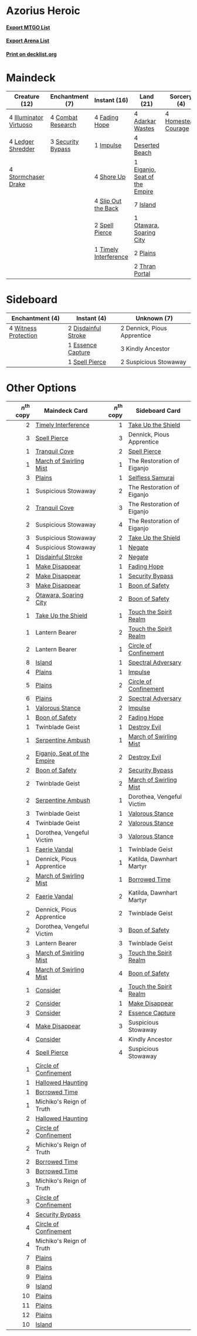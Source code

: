 # Azorius Heroic

#### [Export MTGO List](../collection/Azorius%20Heroic/Azorius%20Heroic.txt)
#### [Export Arena List](../collection/Azorius%20Heroic/Azorius%20Heroic_arena.txt)
#### [Print on decklist.org](http://decklist.org/?deckmain=4%09Adarkar%20Wastes%0A4%09Combat%20Research%0A4%09Deserted%20Beach%0A1%09Eiganjo,%20Seat%20of%20the%20Empire%0A4%09Fading%20Hope%0A4%09Homestead%20Courage%0A4%09Illuminator%20Virtuoso%0A1%09Impulse%0A7%09Island%0A4%09Ledger%20Shredder%0A1%09Otawara,%20Soaring%20City%0A2%09Plains%0A3%09Security%20Bypass%0A4%09Shore%20Up%0A4%09Slip%20Out%20the%20Back%0A2%09Spell%20Pierce%0A4%09Stormchaser%20Drake%0A2%09Thran%20Portal%0A1%09Timely%20Interference&deckside=2%09Dennick,%20Pious%20Apprentice%0A2%09Disdainful%20Stroke%0A1%09Essence%20Capture%0A3%09Kindly%20Ancestor%0A1%09Spell%20Pierce%0A2%09Suspicious%20Stowaway%0A4%09Witness%20Protection)
# Maindeck

|                                          Creature (12)                                          |                                      Enchantment (7)                                       |                                          Instant (16)                                          |                                               Land (21)                                                |                                         Sorcery (4)                                          |
|-------------------------------------------------------------------------------------------------|--------------------------------------------------------------------------------------------|------------------------------------------------------------------------------------------------|--------------------------------------------------------------------------------------------------------|----------------------------------------------------------------------------------------------|
|4 [Illuminator Virtuoso](http://gatherer.wizards.com/Pages/Card/Details.aspx?multiverseid=555218)|4 [Combat Research](http://gatherer.wizards.com/Pages/Card/Details.aspx?multiverseid=574524)|4 [Fading Hope](http://gatherer.wizards.com/Pages/Card/Details.aspx?multiverseid=534812)        |4 [Adarkar Wastes](http://gatherer.wizards.com/Pages/Card/Details.aspx?multiverseid=129458)             |4 [Homestead Courage](http://gatherer.wizards.com/Pages/Card/Details.aspx?multiverseid=534780)|
|4 [Ledger Shredder](http://gatherer.wizards.com/Pages/Card/Details.aspx?multiverseid=555247)     |3 [Security Bypass](http://gatherer.wizards.com/Pages/Card/Details.aspx?multiverseid=555260)|1 [Impulse](http://gatherer.wizards.com/Pages/Card/Details.aspx?multiverseid=446087)            |4 [Deserted Beach](http://gatherer.wizards.com/Pages/Card/Details.aspx?multiverseid=535058)             |                                                                                              |
|4 [Stormchaser Drake](http://gatherer.wizards.com/Pages/Card/Details.aspx?multiverseid=540926)   |                                                                                            |4 [Shore Up](http://gatherer.wizards.com/Pages/Card/Details.aspx?multiverseid=574544)           |1 [Eiganjo, Seat of the Empire](http://gatherer.wizards.com/Pages/Card/Details.aspx?multiverseid=548581)|                                                                                              |
|                                                                                                 |                                                                                            |4 [Slip Out the Back](http://gatherer.wizards.com/Pages/Card/Details.aspx?multiverseid=555263)  |7 [Island](http://gatherer.wizards.com/Pages/Card/Details.aspx?multiverseid=439857)                     |                                                                                              |
|                                                                                                 |                                                                                            |2 [Spell Pierce](http://gatherer.wizards.com/Pages/Card/Details.aspx?multiverseid=425876)       |1 [Otawara, Soaring City](http://gatherer.wizards.com/Pages/Card/Details.aspx?multiverseid=548584)      |                                                                                              |
|                                                                                                 |                                                                                            |1 [Timely Interference](http://gatherer.wizards.com/Pages/Card/Details.aspx?multiverseid=574550)|2 [Plains](http://gatherer.wizards.com/Pages/Card/Details.aspx?multiverseid=439856)                     |                                                                                              |
|                                                                                                 |                                                                                            |                                                                                                |2 [Thran Portal](http://gatherer.wizards.com/Pages/Card/Details.aspx?multiverseid=574739)               |                                                                                              |


# Sideboard

|                                        Enchantment (4)                                        |                                         Instant (4)                                          |        Unknown (7)        |
|-----------------------------------------------------------------------------------------------|----------------------------------------------------------------------------------------------|---------------------------|
|4 [Witness Protection](http://gatherer.wizards.com/Pages/Card/Details.aspx?multiverseid=555267)|2 [Disdainful Stroke](http://gatherer.wizards.com/Pages/Card/Details.aspx?multiverseid=420705)|2 Dennick, Pious Apprentice|
|                                                                                               |1 [Essence Capture](http://gatherer.wizards.com/Pages/Card/Details.aspx?multiverseid=457181)  |3 Kindly Ancestor          |
|                                                                                               |1 [Spell Pierce](http://gatherer.wizards.com/Pages/Card/Details.aspx?multiverseid=425876)     |2 Suspicious Stowaway      |


# Other Options

|*n*<sup>th</sup> copy|                                            Maindeck Card                                             |*n*<sup>th</sup> copy|                                         Sideboard Card                                          |
|--------------------:|------------------------------------------------------------------------------------------------------|--------------------:|-------------------------------------------------------------------------------------------------|
|                    2|[Timely Interference](http://gatherer.wizards.com/Pages/Card/Details.aspx?multiverseid=574550)        |                    1|[Take Up the Shield](http://gatherer.wizards.com/Pages/Card/Details.aspx?multiverseid=574515)    |
|                    3|[Spell Pierce](http://gatherer.wizards.com/Pages/Card/Details.aspx?multiverseid=425876)               |                    3|Dennick, Pious Apprentice                                                                        |
|                    1|[Tranquil Cove](http://gatherer.wizards.com/Pages/Card/Details.aspx?multiverseid=451243)              |                    2|[Spell Pierce](http://gatherer.wizards.com/Pages/Card/Details.aspx?multiverseid=425876)          |
|                    1|[March of Swirling Mist](http://gatherer.wizards.com/Pages/Card/Details.aspx?multiverseid=548358)     |                    1|The Restoration of Eiganjo                                                                       |
|                    3|[Plains](http://gatherer.wizards.com/Pages/Card/Details.aspx?multiverseid=439856)                     |                    1|[Selfless Samurai](http://gatherer.wizards.com/Pages/Card/Details.aspx?multiverseid=548330)      |
|                    1|Suspicious Stowaway                                                                                   |                    2|The Restoration of Eiganjo                                                                       |
|                    2|[Tranquil Cove](http://gatherer.wizards.com/Pages/Card/Details.aspx?multiverseid=451243)              |                    3|The Restoration of Eiganjo                                                                       |
|                    2|Suspicious Stowaway                                                                                   |                    4|The Restoration of Eiganjo                                                                       |
|                    3|Suspicious Stowaway                                                                                   |                    2|[Take Up the Shield](http://gatherer.wizards.com/Pages/Card/Details.aspx?multiverseid=574515)    |
|                    4|Suspicious Stowaway                                                                                   |                    1|[Negate](http://gatherer.wizards.com/Pages/Card/Details.aspx?multiverseid=423707)                |
|                    1|[Disdainful Stroke](http://gatherer.wizards.com/Pages/Card/Details.aspx?multiverseid=420705)          |                    2|[Negate](http://gatherer.wizards.com/Pages/Card/Details.aspx?multiverseid=423707)                |
|                    1|[Make Disappear](http://gatherer.wizards.com/Pages/Card/Details.aspx?multiverseid=555250)             |                    1|[Fading Hope](http://gatherer.wizards.com/Pages/Card/Details.aspx?multiverseid=534812)           |
|                    2|[Make Disappear](http://gatherer.wizards.com/Pages/Card/Details.aspx?multiverseid=555250)             |                    1|[Security Bypass](http://gatherer.wizards.com/Pages/Card/Details.aspx?multiverseid=555260)       |
|                    3|[Make Disappear](http://gatherer.wizards.com/Pages/Card/Details.aspx?multiverseid=555250)             |                    1|[Boon of Safety](http://gatherer.wizards.com/Pages/Card/Details.aspx?multiverseid=555205)        |
|                    2|[Otawara, Soaring City](http://gatherer.wizards.com/Pages/Card/Details.aspx?multiverseid=548584)      |                    2|[Boon of Safety](http://gatherer.wizards.com/Pages/Card/Details.aspx?multiverseid=555205)        |
|                    1|[Take Up the Shield](http://gatherer.wizards.com/Pages/Card/Details.aspx?multiverseid=574515)         |                    1|[Touch the Spirit Realm](http://gatherer.wizards.com/Pages/Card/Details.aspx?multiverseid=548335)|
|                    1|Lantern Bearer                                                                                        |                    2|[Touch the Spirit Realm](http://gatherer.wizards.com/Pages/Card/Details.aspx?multiverseid=548335)|
|                    2|Lantern Bearer                                                                                        |                    1|[Circle of Confinement](http://gatherer.wizards.com/Pages/Card/Details.aspx?multiverseid=540834) |
|                    8|[Island](http://gatherer.wizards.com/Pages/Card/Details.aspx?multiverseid=439857)                     |                    1|[Spectral Adversary](http://gatherer.wizards.com/Pages/Card/Details.aspx?multiverseid=534843)    |
|                    4|[Plains](http://gatherer.wizards.com/Pages/Card/Details.aspx?multiverseid=439856)                     |                    1|[Impulse](http://gatherer.wizards.com/Pages/Card/Details.aspx?multiverseid=446087)               |
|                    5|[Plains](http://gatherer.wizards.com/Pages/Card/Details.aspx?multiverseid=439856)                     |                    2|[Circle of Confinement](http://gatherer.wizards.com/Pages/Card/Details.aspx?multiverseid=540834) |
|                    6|[Plains](http://gatherer.wizards.com/Pages/Card/Details.aspx?multiverseid=439856)                     |                    2|[Spectral Adversary](http://gatherer.wizards.com/Pages/Card/Details.aspx?multiverseid=534843)    |
|                    1|[Valorous Stance](http://gatherer.wizards.com/Pages/Card/Details.aspx?multiverseid=391950)            |                    2|[Impulse](http://gatherer.wizards.com/Pages/Card/Details.aspx?multiverseid=446087)               |
|                    1|[Boon of Safety](http://gatherer.wizards.com/Pages/Card/Details.aspx?multiverseid=555205)             |                    2|[Fading Hope](http://gatherer.wizards.com/Pages/Card/Details.aspx?multiverseid=534812)           |
|                    1|Twinblade Geist                                                                                       |                    1|[Destroy Evil](http://gatherer.wizards.com/Pages/Card/Details.aspx?multiverseid=574497)          |
|                    1|[Serpentine Ambush](http://gatherer.wizards.com/Pages/Card/Details.aspx?multiverseid=540920)          |                    1|[March of Swirling Mist](http://gatherer.wizards.com/Pages/Card/Details.aspx?multiverseid=548358)|
|                    2|[Eiganjo, Seat of the Empire](http://gatherer.wizards.com/Pages/Card/Details.aspx?multiverseid=548581)|                    2|[Destroy Evil](http://gatherer.wizards.com/Pages/Card/Details.aspx?multiverseid=574497)          |
|                    2|[Boon of Safety](http://gatherer.wizards.com/Pages/Card/Details.aspx?multiverseid=555205)             |                    2|[Security Bypass](http://gatherer.wizards.com/Pages/Card/Details.aspx?multiverseid=555260)       |
|                    2|Twinblade Geist                                                                                       |                    2|[March of Swirling Mist](http://gatherer.wizards.com/Pages/Card/Details.aspx?multiverseid=548358)|
|                    2|[Serpentine Ambush](http://gatherer.wizards.com/Pages/Card/Details.aspx?multiverseid=540920)          |                    1|Dorothea, Vengeful Victim                                                                        |
|                    3|Twinblade Geist                                                                                       |                    1|[Valorous Stance](http://gatherer.wizards.com/Pages/Card/Details.aspx?multiverseid=391950)       |
|                    4|Twinblade Geist                                                                                       |                    2|[Valorous Stance](http://gatherer.wizards.com/Pages/Card/Details.aspx?multiverseid=391950)       |
|                    1|Dorothea, Vengeful Victim                                                                             |                    3|[Valorous Stance](http://gatherer.wizards.com/Pages/Card/Details.aspx?multiverseid=391950)       |
|                    1|[Faerie Vandal](http://gatherer.wizards.com/Pages/Card/Details.aspx?multiverseid=473007)              |                    1|Twinblade Geist                                                                                  |
|                    1|Dennick, Pious Apprentice                                                                             |                    1|Katilda, Dawnhart Martyr                                                                         |
|                    2|[March of Swirling Mist](http://gatherer.wizards.com/Pages/Card/Details.aspx?multiverseid=548358)     |                    1|[Borrowed Time](http://gatherer.wizards.com/Pages/Card/Details.aspx?multiverseid=534759)         |
|                    2|[Faerie Vandal](http://gatherer.wizards.com/Pages/Card/Details.aspx?multiverseid=473007)              |                    2|Katilda, Dawnhart Martyr                                                                         |
|                    2|Dennick, Pious Apprentice                                                                             |                    2|Twinblade Geist                                                                                  |
|                    2|Dorothea, Vengeful Victim                                                                             |                    3|[Boon of Safety](http://gatherer.wizards.com/Pages/Card/Details.aspx?multiverseid=555205)        |
|                    3|Lantern Bearer                                                                                        |                    3|Twinblade Geist                                                                                  |
|                    3|[March of Swirling Mist](http://gatherer.wizards.com/Pages/Card/Details.aspx?multiverseid=548358)     |                    3|[Touch the Spirit Realm](http://gatherer.wizards.com/Pages/Card/Details.aspx?multiverseid=548335)|
|                    4|[March of Swirling Mist](http://gatherer.wizards.com/Pages/Card/Details.aspx?multiverseid=548358)     |                    4|[Boon of Safety](http://gatherer.wizards.com/Pages/Card/Details.aspx?multiverseid=555205)        |
|                    1|[Consider](http://gatherer.wizards.com/Pages/Card/Details.aspx?multiverseid=534803)                   |                    4|[Touch the Spirit Realm](http://gatherer.wizards.com/Pages/Card/Details.aspx?multiverseid=548335)|
|                    2|[Consider](http://gatherer.wizards.com/Pages/Card/Details.aspx?multiverseid=534803)                   |                    1|[Make Disappear](http://gatherer.wizards.com/Pages/Card/Details.aspx?multiverseid=555250)        |
|                    3|[Consider](http://gatherer.wizards.com/Pages/Card/Details.aspx?multiverseid=534803)                   |                    2|[Essence Capture](http://gatherer.wizards.com/Pages/Card/Details.aspx?multiverseid=457181)       |
|                    4|[Make Disappear](http://gatherer.wizards.com/Pages/Card/Details.aspx?multiverseid=555250)             |                    3|Suspicious Stowaway                                                                              |
|                    4|[Consider](http://gatherer.wizards.com/Pages/Card/Details.aspx?multiverseid=534803)                   |                    4|Kindly Ancestor                                                                                  |
|                    4|[Spell Pierce](http://gatherer.wizards.com/Pages/Card/Details.aspx?multiverseid=425876)               |                    4|Suspicious Stowaway                                                                              |
|                    1|[Circle of Confinement](http://gatherer.wizards.com/Pages/Card/Details.aspx?multiverseid=540834)      |                     |                                                                                                 |
|                    1|[Hallowed Haunting](http://gatherer.wizards.com/Pages/Card/Details.aspx?multiverseid=540847)          |                     |                                                                                                 |
|                    1|[Borrowed Time](http://gatherer.wizards.com/Pages/Card/Details.aspx?multiverseid=534759)              |                     |                                                                                                 |
|                    1|Michiko's Reign of Truth                                                                              |                     |                                                                                                 |
|                    2|[Hallowed Haunting](http://gatherer.wizards.com/Pages/Card/Details.aspx?multiverseid=540847)          |                     |                                                                                                 |
|                    2|[Circle of Confinement](http://gatherer.wizards.com/Pages/Card/Details.aspx?multiverseid=540834)      |                     |                                                                                                 |
|                    2|Michiko's Reign of Truth                                                                              |                     |                                                                                                 |
|                    2|[Borrowed Time](http://gatherer.wizards.com/Pages/Card/Details.aspx?multiverseid=534759)              |                     |                                                                                                 |
|                    3|[Borrowed Time](http://gatherer.wizards.com/Pages/Card/Details.aspx?multiverseid=534759)              |                     |                                                                                                 |
|                    3|Michiko's Reign of Truth                                                                              |                     |                                                                                                 |
|                    3|[Circle of Confinement](http://gatherer.wizards.com/Pages/Card/Details.aspx?multiverseid=540834)      |                     |                                                                                                 |
|                    4|[Security Bypass](http://gatherer.wizards.com/Pages/Card/Details.aspx?multiverseid=555260)            |                     |                                                                                                 |
|                    4|[Circle of Confinement](http://gatherer.wizards.com/Pages/Card/Details.aspx?multiverseid=540834)      |                     |                                                                                                 |
|                    4|Michiko's Reign of Truth                                                                              |                     |                                                                                                 |
|                    7|[Plains](http://gatherer.wizards.com/Pages/Card/Details.aspx?multiverseid=439856)                     |                     |                                                                                                 |
|                    8|[Plains](http://gatherer.wizards.com/Pages/Card/Details.aspx?multiverseid=439856)                     |                     |                                                                                                 |
|                    9|[Plains](http://gatherer.wizards.com/Pages/Card/Details.aspx?multiverseid=439856)                     |                     |                                                                                                 |
|                    9|[Island](http://gatherer.wizards.com/Pages/Card/Details.aspx?multiverseid=439857)                     |                     |                                                                                                 |
|                   10|[Plains](http://gatherer.wizards.com/Pages/Card/Details.aspx?multiverseid=439856)                     |                     |                                                                                                 |
|                   11|[Plains](http://gatherer.wizards.com/Pages/Card/Details.aspx?multiverseid=439856)                     |                     |                                                                                                 |
|                   12|[Plains](http://gatherer.wizards.com/Pages/Card/Details.aspx?multiverseid=439856)                     |                     |                                                                                                 |
|                   10|[Island](http://gatherer.wizards.com/Pages/Card/Details.aspx?multiverseid=439857)                     |                     |                                                                                                 |


